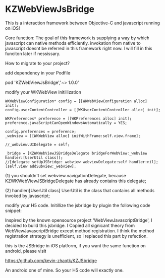 # KZWebViewJsBridge
This is a interaction framework between Objective-C and javascript running on iOS!  


Core function: The goal of this framework is supplying a way by which javascript can native methods efficiently. invokation from native to javascript doesnt be referred in this framework right now. I will fill in this funciton later if nessissary.

How to migrate to your project?

add dependency in your Podfile

pod 'KZWebViewJsBridge','~> 1.0.0'

modify your WKWebView initillization

    WKWebViewConfiguration* config = [[WKWebViewConfiguration alloc] init];
    config.userContentController = [[WKUserContentController alloc] init];
    
    WKPreferences* preference = [[WKPreferences alloc] init];
    preference.javaScriptCanOpenWindowsAutomatically = YES;
    
    config.preferences = preference;
    _webview = [[WKWebView alloc] initWithFrame:self.view.frame];
    
    //_webview.UIDelegate = self;
    
    _bridge = [KZWKWebViewJSBridgeDelegate bridgeForWebView:_webview handler:[UserUtil class]];
    //[delegate setUpJSBridge:_webview webviewDelegate:self handler:nil];
    [self.view addSubview:_webview];

(1) you shouldn't set webview.navigationDelegate, because KZWKWebViewJSBridgeDelegate has already contains this delegate;

(2) handler:[UserUtil class] UserUtil is the class that contains all methods invoked by javascript;


modify your H5 code. Initillize the jsbridge by plugin the following code snippet:

<script language="javascript"> ..... function setUpJSBridge() { if (window.WVJavaScriptBridge) {return;} var messageFramge = document.createElement("iframe"); messageFramge.style.display = "none"; messageFramge.src = "kzjsbridge://__kz_jsbridge_load"; document.documentElement.appendChild(messageFramge); setTimeout(function(){document.removeChild(messageFramge)}, 0); } setUpJSBridge() ..... </script>
Inspired by the known opensource project 'WebViewJavascriptBridge', I decided to build this jsbridge. I Copied all signicant theory from WebViewJavascriptBridge except method registration. I think the method registration strategy is unefficient, so i replaced this part by refection.


this is the JSBridge in iOS platform, if you want the same function on android, please visit 

https://github.com/kevin-zhaotk/KZJSbridge

An android one of mine. So your H5 code will exactly one.

